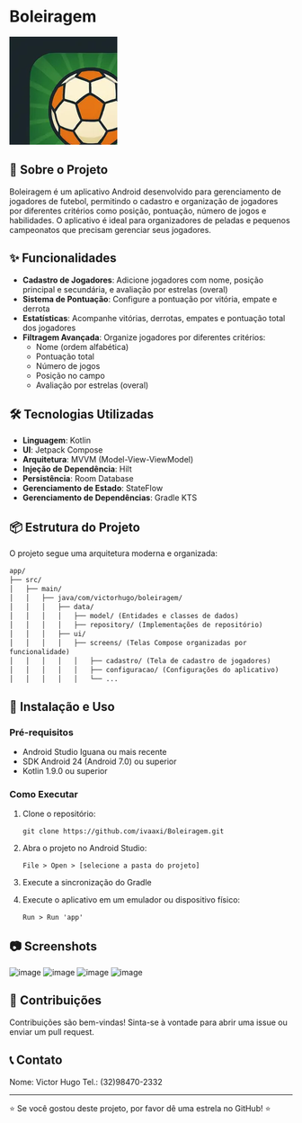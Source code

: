 # Boleiragem

![Logo do Aplicativo](app/src/main/res/mipmap-xxxhdpi/ic_launcher.webp)

## 📱 Sobre o Projeto

Boleiragem é um aplicativo Android desenvolvido para gerenciamento de jogadores de futebol, permitindo o cadastro e organização de jogadores por diferentes critérios como posição, pontuação, número de jogos e habilidades. O aplicativo é ideal para organizadores de peladas e pequenos campeonatos que precisam gerenciar seus jogadores.

## ✨ Funcionalidades

- **Cadastro de Jogadores**: Adicione jogadores com nome, posição principal e secundária, e avaliação por estrelas (overal)
- **Sistema de Pontuação**: Configure a pontuação por vitória, empate e derrota
- **Estatísticas**: Acompanhe vitórias, derrotas, empates e pontuação total dos jogadores
- **Filtragem Avançada**: Organize jogadores por diferentes critérios:
  - Nome (ordem alfabética)
  - Pontuação total
  - Número de jogos
  - Posição no campo
  - Avaliação por estrelas (overal)

## 🛠 Tecnologias Utilizadas

- **Linguagem**: Kotlin
- **UI**: Jetpack Compose
- **Arquitetura**: MVVM (Model-View-ViewModel)
- **Injeção de Dependência**: Hilt
- **Persistência**: Room Database
- **Gerenciamento de Estado**: StateFlow
- **Gerenciamento de Dependências**: Gradle KTS

## 📦 Estrutura do Projeto

O projeto segue uma arquitetura moderna e organizada:

```
app/
├── src/
│   ├── main/
│   │   ├── java/com/victorhugo/boleiragem/
│   │   │   ├── data/
│   │   │   │   ├── model/ (Entidades e classes de dados)
│   │   │   │   ├── repository/ (Implementações de repositório)
│   │   │   ├── ui/
│   │   │   │   ├── screens/ (Telas Compose organizadas por funcionalidade)
│   │   │   │   │   ├── cadastro/ (Tela de cadastro de jogadores)
│   │   │   │   │   ├── configuracao/ (Configurações do aplicativo)
│   │   │   │   │   └── ...
```

## 🚀 Instalação e Uso

### Pré-requisitos

- Android Studio Iguana ou mais recente
- SDK Android 24 (Android 7.0) ou superior
- Kotlin 1.9.0 ou superior

### Como Executar

1. Clone o repositório:
   ```
   git clone https://github.com/ivaaxi/Boleiragem.git
   ```
   
2. Abra o projeto no Android Studio:
   ```
   File > Open > [selecione a pasta do projeto]
   ```
   
3. Execute a sincronização do Gradle

4. Execute o aplicativo em um emulador ou dispositivo físico:
   ```
   Run > Run 'app'
   ```

## 📷 Screenshots

<img width="261" height="476" alt="image" src="https://github.com/user-attachments/assets/826ea170-d889-4624-bc0a-d6fe866219f2" />
<img width="268" height="486" alt="image" src="https://github.com/user-attachments/assets/29dca5d0-a07d-4b4c-a003-eda043110080" />
<img width="265" height="484" alt="image" src="https://github.com/user-attachments/assets/5f0c9925-f476-4286-9c4a-58d4df234938" />
<img width="268" height="481" alt="image" src="https://github.com/user-attachments/assets/aa337399-9931-4462-8c4c-edd38f8b2dd8" />


## 🤝 Contribuições

Contribuições são bem-vindas! Sinta-se à vontade para abrir uma issue ou enviar um pull request.

## 📞 Contato

Nome: Victor Hugo
Tel.: (32)98470-2332

---

⭐️ Se você gostou deste projeto, por favor dê uma estrela no GitHub! ⭐️
